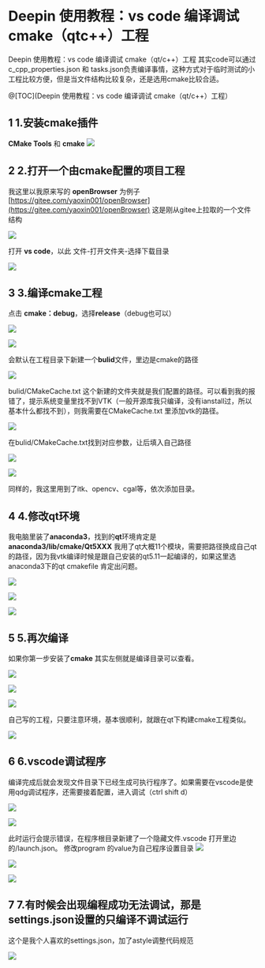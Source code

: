 # Deepin 使用教程：vs code 编译调试 cmake（qtc++）工程

Deepin 使用教程：vs code 编译调试 cmake（qt/c++）工程
其实code可以通过c_cpp_properties.json 和 tasks.json负责编译事情，这种方式对于临时测试的小工程比较方便，但是当文件结构比较复杂，还是选用cmake比较合适。

@[TOC](Deepin 使用教程：vs code 编译调试 cmake（qt/c++）工程） 



## 1 1.安装cmake插件  
**CMake Tools** 和 **cmake**
![](https://raw.githubusercontent.com/BeyondXinXin/BeyondXinXIn/main/20211211/xxx.61d1rizay140.png)

## 2 2.打开一个由cmake配置的项目工程
我这里以我原来写的 **openBrowser** 为例子
 [https://gitee.com/yaoxin001/openBrowser](https://gitee.com/yaoxin001/openBrowser)
 这是刚从gitee上拉取的一个文件结构

![](https://raw.githubusercontent.com/BeyondXinXin/BeyondXinXIn/main/20211211/xxx.k6hep4byals.png)

打开  **vs code**，以此  文件-打开文件夹-选择下载目录

![](https://raw.githubusercontent.com/BeyondXinXin/BeyondXinXIn/main/20211211/xxx.22i2rzj9q68w.png)

## 3 3.编译cmake工程
点击  **cmake：debug**，选择**release**（debug也可以）

![](https://raw.githubusercontent.com/BeyondXinXin/BeyondXinXIn/main/20211211/xxx.4q4dmudd85k0.png)

![](https://raw.githubusercontent.com/BeyondXinXin/BeyondXinXIn/main/20211211/xxx.795gh7mjixc0.png)

会默认在工程目录下新建一个**bulid**文件，里边是cmake的路径   

![](https://raw.githubusercontent.com/BeyondXinXin/BeyondXinXIn/main/%E6%93%8D%E4%BD%9C%E7%B3%BB%E7%BB%9F/deepin/vs%20code%20%E7%BC%96%E8%AF%91%E8%B0%83%E8%AF%95%20cmake%EF%BC%88qtc%2B%2B%EF%BC%89%E5%B7%A5%E7%A8%8B.md/459485210228155.png)

bulid/CMakeCache.txt  这个新建的文件夹就是我们配置的路径。可以看到我的报错了，提示系统变量里找不到VTK（一般开源库我只编译，没有ianstall过，所以基本什么都找不到），则我需要在CMakeCache.txt 里添加vtk的路径。

![](https://raw.githubusercontent.com/BeyondXinXin/BeyondXinXIn/main/%E6%93%8D%E4%BD%9C%E7%B3%BB%E7%BB%9F/deepin/vs%20code%20%E7%BC%96%E8%AF%91%E8%B0%83%E8%AF%95%20cmake%EF%BC%88qtc%2B%2B%EF%BC%89%E5%B7%A5%E7%A8%8B.md/587235210243650.png)

在bulid/CMakeCache.txt找到对应参数，让后填入自己路径

![](https://raw.githubusercontent.com/BeyondXinXin/BeyondXinXIn/main/%E6%93%8D%E4%BD%9C%E7%B3%BB%E7%BB%9F/deepin/vs%20code%20%E7%BC%96%E8%AF%91%E8%B0%83%E8%AF%95%20cmake%EF%BC%88qtc%2B%2B%EF%BC%89%E5%B7%A5%E7%A8%8B.md/91345310235837.png)

![](https://raw.githubusercontent.com/BeyondXinXin/BeyondXinXIn/main/%E6%93%8D%E4%BD%9C%E7%B3%BB%E7%BB%9F/deepin/vs%20code%20%E7%BC%96%E8%AF%91%E8%B0%83%E8%AF%95%20cmake%EF%BC%88qtc%2B%2B%EF%BC%89%E5%B7%A5%E7%A8%8B.md/182335310222534.png)

同样的，我这里用到了itk、opencv、cgal等，依次添加目录。


## 4 4.修改qt环境
我电脑里装了**anaconda3**，找到的**qt**环境肯定是 **anaconda3/lib/cmake/Qt5XXX**
我用了qt大概11个模块，需要把路径换成自己qt的路径，因为我vtk编译时候是跟自己安装的qt5.11一起编译的，如果这里选anaconda3下的qt cmakefile 肯定出问题。

![](https://raw.githubusercontent.com/BeyondXinXin/BeyondXinXIn/main/%E6%93%8D%E4%BD%9C%E7%B3%BB%E7%BB%9F/deepin/vs%20code%20%E7%BC%96%E8%AF%91%E8%B0%83%E8%AF%95%20cmake%EF%BC%88qtc%2B%2B%EF%BC%89%E5%B7%A5%E7%A8%8B.md/278425310216748.png)

![](https://raw.githubusercontent.com/BeyondXinXin/BeyondXinXIn/main/%E6%93%8D%E4%BD%9C%E7%B3%BB%E7%BB%9F/deepin/vs%20code%20%E7%BC%96%E8%AF%91%E8%B0%83%E8%AF%95%20cmake%EF%BC%88qtc%2B%2B%EF%BC%89%E5%B7%A5%E7%A8%8B.md/362905310232749.png)

![](https://raw.githubusercontent.com/BeyondXinXin/BeyondXinXIn/main/%E6%93%8D%E4%BD%9C%E7%B3%BB%E7%BB%9F/deepin/vs%20code%20%E7%BC%96%E8%AF%91%E8%B0%83%E8%AF%95%20cmake%EF%BC%88qtc%2B%2B%EF%BC%89%E5%B7%A5%E7%A8%8B.md/437005310227329.png)

## 5 5.再次编译
如果你第一步安装了**cmake**    其实左侧就是编译目录可以查看。

![](https://raw.githubusercontent.com/BeyondXinXin/BeyondXinXIn/main/%E6%93%8D%E4%BD%9C%E7%B3%BB%E7%BB%9F/deepin/vs%20code%20%E7%BC%96%E8%AF%91%E8%B0%83%E8%AF%95%20cmake%EF%BC%88qtc%2B%2B%EF%BC%89%E5%B7%A5%E7%A8%8B.md/540415310213293.png)

![](https://raw.githubusercontent.com/BeyondXinXin/BeyondXinXIn/main/%E6%93%8D%E4%BD%9C%E7%B3%BB%E7%BB%9F/deepin/vs%20code%20%E7%BC%96%E8%AF%91%E8%B0%83%E8%AF%95%20cmake%EF%BC%88qtc%2B%2B%EF%BC%89%E5%B7%A5%E7%A8%8B.md/53035410234140.png)

![](https://raw.githubusercontent.com/BeyondXinXin/BeyondXinXIn/main/%E6%93%8D%E4%BD%9C%E7%B3%BB%E7%BB%9F/deepin/vs%20code%20%E7%BC%96%E8%AF%91%E8%B0%83%E8%AF%95%20cmake%EF%BC%88qtc%2B%2B%EF%BC%89%E5%B7%A5%E7%A8%8B.md/144915410227752.png)

自己写的工程，只要注意环境，基本很顺利，就跟在qt下构建cmake工程类似。

![](https://raw.githubusercontent.com/BeyondXinXin/BeyondXinXIn/main/%E6%93%8D%E4%BD%9C%E7%B3%BB%E7%BB%9F/deepin/vs%20code%20%E7%BC%96%E8%AF%91%E8%B0%83%E8%AF%95%20cmake%EF%BC%88qtc%2B%2B%EF%BC%89%E5%B7%A5%E7%A8%8B.md/263125410216044.png)

## 6 6.vscode调试程序
编译完成后就会发现文件目录下已经生成可执行程序了。如果需要在vscode是使用qdg调试程序，还需要接着配置，进入调试（ctrl shift d）

![](https://raw.githubusercontent.com/BeyondXinXin/BeyondXinXIn/main/%E6%93%8D%E4%BD%9C%E7%B3%BB%E7%BB%9F/deepin/vs%20code%20%E7%BC%96%E8%AF%91%E8%B0%83%E8%AF%95%20cmake%EF%BC%88qtc%2B%2B%EF%BC%89%E5%B7%A5%E7%A8%8B.md/400775410242326.png)


![](https://raw.githubusercontent.com/BeyondXinXin/BeyondXinXIn/main/%E6%93%8D%E4%BD%9C%E7%B3%BB%E7%BB%9F/deepin/vs%20code%20%E7%BC%96%E8%AF%91%E8%B0%83%E8%AF%95%20cmake%EF%BC%88qtc%2B%2B%EF%BC%89%E5%B7%A5%E7%A8%8B.md/569525410215850.png)

此时运行会提示错误，在程序根目录新建了一个隐藏文件.vscode   打开里边的/launch.json。
修改program 的value为自己程序设置目录
![](https://raw.githubusercontent.com/BeyondXinXin/BeyondXinXIn/main/%E6%93%8D%E4%BD%9C%E7%B3%BB%E7%BB%9F/deepin/vs%20code%20%E7%BC%96%E8%AF%91%E8%B0%83%E8%AF%95%20cmake%EF%BC%88qtc%2B%2B%EF%BC%89%E5%B7%A5%E7%A8%8B.md/502395510225188.png)

![](https://raw.githubusercontent.com/BeyondXinXin/BeyondXinXIn/main/%E6%93%8D%E4%BD%9C%E7%B3%BB%E7%BB%9F/deepin/vs%20code%20%E7%BC%96%E8%AF%91%E8%B0%83%E8%AF%95%20cmake%EF%BC%88qtc%2B%2B%EF%BC%89%E5%B7%A5%E7%A8%8B.md/367695510221141.png)

![](https://raw.githubusercontent.com/BeyondXinXin/BeyondXinXIn/main/%E6%93%8D%E4%BD%9C%E7%B3%BB%E7%BB%9F/deepin/vs%20code%20%E7%BC%96%E8%AF%91%E8%B0%83%E8%AF%95%20cmake%EF%BC%88qtc%2B%2B%EF%BC%89%E5%B7%A5%E7%A8%8B.md/198435510233915.png)

## 7 7.有时候会出现编程成功无法调试，那是settings.json设置的只编译不调试运行
这个是我个人喜欢的settings.json，加了astyle调整代码规范

![](https://raw.githubusercontent.com/BeyondXinXin/BeyondXinXIn/main/%E6%93%8D%E4%BD%9C%E7%B3%BB%E7%BB%9F/deepin/vs%20code%20%E7%BC%96%E8%AF%91%E8%B0%83%E8%AF%95%20cmake%EF%BC%88qtc%2B%2B%EF%BC%89%E5%B7%A5%E7%A8%8B.md/81255510240869.png)